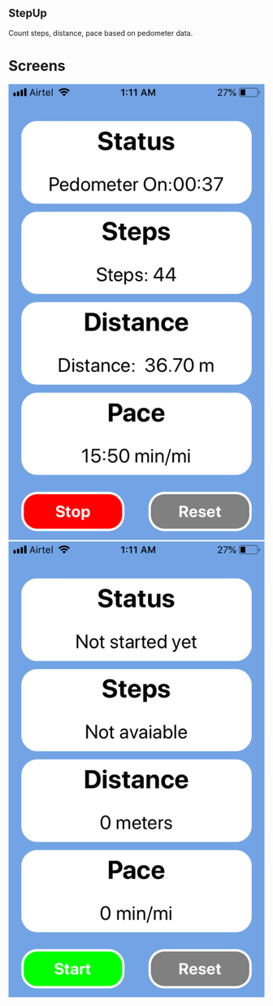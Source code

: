 ## StepUp
Count steps, distance, pace based on pedometer data.

# Screens
![img](https://github.com/mahmudulshuvo/StepUp/blob/master/screen1.PNG) 
![img](https://github.com/mahmudulshuvo/StepUp/blob/master/screen2.PNG)

